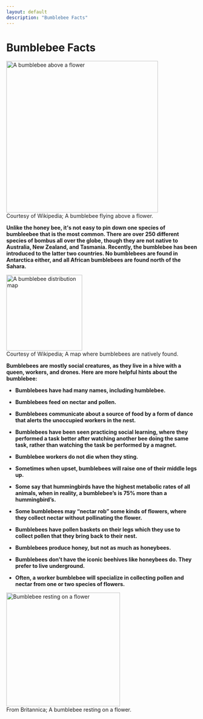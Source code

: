 ```yaml
---
layout: default
description: "Bumblebee Facts"
---
```


<h1>Bumblebee Facts</h1>

<img src="https://upload.wikimedia.org/wikipedia/commons/d/de/AD2009Aug08_Bombus_pratorum.jpg" alt="A bumblebee above a flower" style="height:400px;"><br>
Courtesy of Wikipedia; A bumblebee flying above a flower.

**Unlike the honey bee, it's not easy to pin down one species of bumbleebee that is the most common. There are over 250 different species of bombus all over the globe, though they are not native to Australia, New Zealand, and Tasmania. Recently, the bumblebee has been introduced to the latter two countries. No bumblebees are found in Antarctica either, and all African bumblebees are found north of the Sahara.**

<img src="https://upload.wikimedia.org/wikipedia/commons/4/42/Bombus_distribution.jpg" alt="A bumblebee distribution map" style="height:200px;"><br>
Courtesy of Wikipedia; A map where bumblebees are natively found.

**Bumblebees are mostly social creatures, as they live in a hive with a queen, workers, and drones. Here are more helpful hints about the bumblebee:**

* **Bumblebees have had many names, including humblebee.**

* **Bumblebees feed on nectar and pollen.**

* **Bumblebees communicate about a source of food by a form of dance that alerts the unoccupied workers in the nest.**

* **Bumblebees have been seen practicing social learning, where they performed a task better after watching another bee doing the same task, rather than watching the task be performed by a magnet.**

* **Bumblebee workers do not die when they sting.**

* **Sometimes when upset, bumblebees will raise one of their middle legs up.**

* **Some say that hummingbirds have the highest metabolic rates of all animals, when in reality, a bumblebee’s is 75% more than a hummingbird’s.**

* **Some bumblebees may “nectar rob” some kinds of flowers, where they collect nectar without pollinating the flower.**

* **Bumblebees have pollen baskets on their legs which they use to collect pollen that they bring back to their nest.**

* **Bumblebees produce honey, but not as much as honeybees.**

* **Bumblebees don’t have the iconic beehives like honeybees do. They prefer to live underground.**

* **Often, a worker bumblebee will specialize in collecting pollen and nectar from one or two species of flowers.** 

<img src="https://cdn.britannica.com/32/204732-050-8F88AE16/Rusty-bumblebee-species-North-America.jpg" alt="Bumblebee resting on a flower" style="height:300px;"><br>
From Britannica; A bumblebee resting on a flower.
